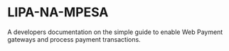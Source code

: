 # LIPA-NA-MPESA
A developers documentation on the simple guide to enable Web Payment gateways and process payment transactions.
